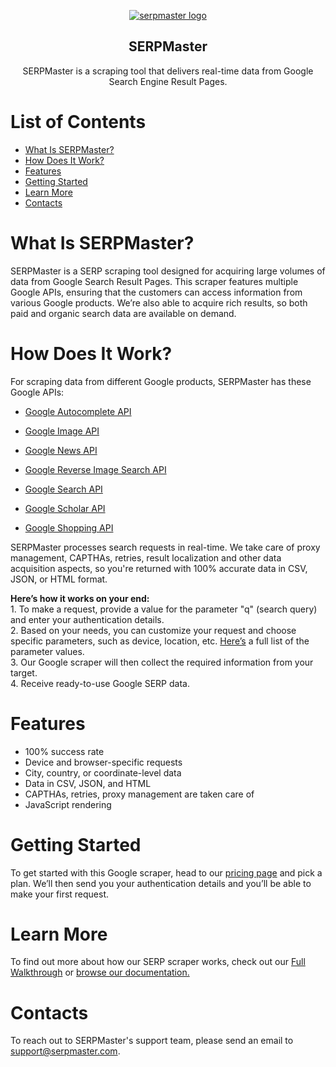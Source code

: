 <p align="center">
    <a href="https://serpmaster.com/"><img src="https://serpmaster.com/static/a528fb5d522744dc3d2b2c1cbc4fcdfa/3f491/logo.webp" alt="serpmaster logo"></a>
  </a>
</p>

<h2 align="center">
SERPMaster
</h2>

<p align="center">
SERPMaster is a scraping tool that delivers real-time data from Google Search Engine Result Pages.

# List of Contents

- [What Is SERPMaster?](#what-is-serpmaster)
- [How Does It Work?](#how-does-it-work)
- [Features](#features)
- [Getting Started](#getting-started)
- [Learn More](#learn-more)
- [Contacts](#contacts) 

# What Is SERPMaster? 

SERPMaster is a SERP scraping tool designed for acquiring large volumes of data from Google Search Result Pages. This scraper features multiple Google APIs, ensuring that the customers can access information from various Google products. We’re also able to acquire rich results, so both paid and organic search data are available on demand.

# How Does It Work? 

For scraping data from different Google products, SERPMaster has these Google APIs:

- [Google Autocomplete API ](https://github.com/serp-master/Search-engine-scraper/tree/main/Google%20Autocomplete%20API) 

- [Google Image API](https://github.com/serp-master/Search-engine-scraper/tree/main/Google%20Image%20API)

- [Google News API](https://github.com/serp-master/Search-engine-scraper/tree/main/Google%20News%20API) 

- [Google Reverse Image Search API](https://github.com/serp-master/Search-engine-scraper/tree/main/Google%20Reverse%20Image%20API)

- [Google Search API](https://github.com/serp-master/Search-engine-scraper/tree/main/Google%20Search%20Results%20API)

- [Google Scholar API](https://github.com/serp-master/Search-engine-scraper/tree/main/Google%20Scholar%20API) 

- [Google Shopping API](https://github.com/serp-master/Search-engine-scraper/tree/main/Google%20Shopping%20API) 


SERPMaster processes search requests in real-time. We take care of proxy management, CAPTHAs, retries, result localization and other data acquisition aspects, so you're returned with 100% accurate data in CSV, JSON, or HTML format.  

**Here’s how it works on your end:** 
<br> 1. To make a request, provide a value for the parameter "q" (search query) and enter your authentication details.
<br> 2. Based on your needs, you can customize your request and choose specific parameters, such as device, location, etc. [Here’s](https://docs.serpmaster.com/docs/parameter-values) a full list of the parameter values. 
<br> 3. Our Google scraper will then collect the required information from your target.
<br> 4. Receive ready-to-use Google SERP data. 

# Features

- 100% success rate
- Device and browser-specific requests
- City, country, or coordinate-level data
- Data in CSV, JSON, and HTML 
- CAPTHAs, retries, proxy management are taken care of
- JavaScript rendering 

# Getting Started

To get started with this Google scraper, head to our [pricing page](https://serpmaster.com/pricing/) and pick a plan. We’ll then send you your authentication details and you’ll be able to make your first request. 

# Learn More 

To find out more about how our SERP scraper works, check out our [Full Walkthrough](https://serpmaster.com/walkthrough/) or [browse our documentation.](https://docs.serpmaster.com/docs/quick-start-guide)

# Contacts  
To reach out to SERPMaster's support team, please send an email to support@serpmaster.com. 
